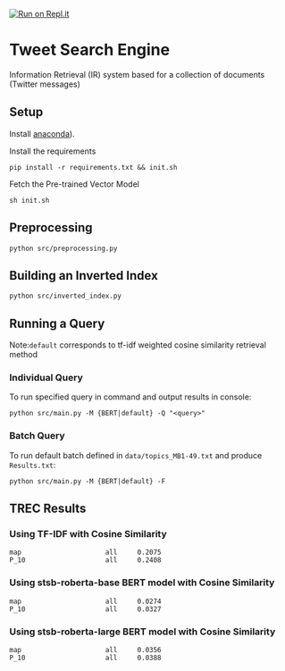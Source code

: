 [![Run on Repl.it](https://repl.it/badge/github/Youssef-Mak/blog-ir-system)](https://repl.it/@YoussefMak1/blog-ir-system)
# Tweet Search Engine

Information Retrieval (IR) system based for a collection of documents (Twitter messages)

## Setup 
Install [anaconda](https://docs.anaconda.com/anaconda/install/)).

Install the requirements 
```
pip install -r requirements.txt && init.sh
```

Fetch the Pre-trained Vector Model

```
sh init.sh
```

## Preprocessing
```
python src/preprocessing.py
```

## Building an Inverted Index 
```
python src/inverted_index.py
```

## Running a Query

Note:`default` corresponds to tf-idf weighted cosine similarity retrieval method

### Individual Query
To run specified query in command and output results in console:
```
python src/main.py -M {BERT|default} -Q "<query>" 
```

### Batch Query
To run default batch defined in `data/topics_MB1-49.txt` and produce `Results.txt`:
```
python src/main.py -M {BERT|default} -F 
```

## TREC Results

### Using TF-IDF with Cosine Similarity
```
map                     all     0.2075
P_10                    all     0.2408
```

### Using stsb-roberta-base BERT model with Cosine Similarity
```
map                     all     0.0274
P_10                    all     0.0327
```

### Using stsb-roberta-large BERT model with Cosine Similarity
```
map                     all     0.0356
P_10                    all     0.0388
```

